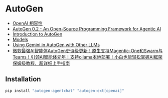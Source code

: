 # AutoGen
- [OpenAI 相容性](https://ai.google.dev/gemini-api/docs/openai?hl=zh-tw)
- [AutoGen 0.2 - An Open-Source Programming Framework for Agentic AI](https://microsoft.github.io/autogen/0.2/)
- [Introduction to AutoGen](https://microsoft.github.io/autogen/0.2/docs/tutorial/introduction)
- [Models](https://microsoft.github.io/autogen/stable/user-guide/agentchat-user-guide/tutorial/models.html)
- [Using Gemini in AutoGen with Other LLMs](https://microsoft.github.io/autogen/0.2/docs/topics/non-openai-models/cloud-gemini)
- [微软最强AI智能体AutoGen史诗级更新！原生支持Magentic-One和Swarm与Teams！引领AI智能体元年！支持ollama本地部署！小白也能轻松掌握AI框架保姆级教程，超详细上手指南](https://www.aivi.fyi/aiagents/introduce-autogen-swarm)

## Installation
```bash
pip install "autogen-agentchat" "autogen-ext[openai]"
```
